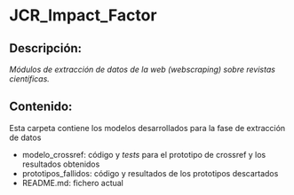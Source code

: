# JCR_Impact_Factor


## Descripción:
_Módulos de extracción de datos de la web (webscraping) sobre revistas científicas._

## Contenido:
Esta carpeta contiene los modelos desarrollados para la fase de extracción de datos
* modelo_crossref: código y _tests_ para el prototipo de crossref y los resultados obtenidos
* prototipos_fallidos: código y resultados de los prototipos descartados
* README.md: fichero actual
